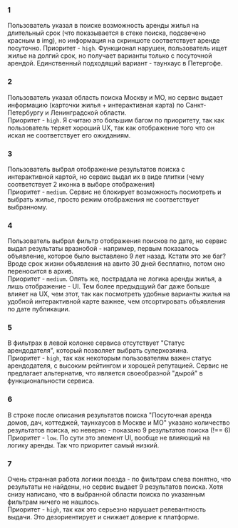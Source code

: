 ### 1
Пользователь указал в поиске возможность аренды жилья на длительный срок (что показывается в стеке поиска, подсвечено красным в img), но информация на скриншоте соответствует аренде посуточно.
Приоритет - `high`. Функционал нарушен, пользователь ищет жилье на долгий срок, но получает варианты только с посуточной арендой. Единственный подходящий вариант - таунхаус в Петергофе. 

### 2
Пользователь указал область поиска Москву и МО, но сервис выдает информацию (карточки жилья + интерактивная карта) по Санкт-Петербургу и Ленинградской области.  
Приоритет - `high`. Я считаю это большим багом по приоритету, так как пользователь теряет хороший UX, так как отображение того что он искал не соответствует его ожиданиям.

### 3
Пользователь выбрал отображение результатов поиска с интерактивной картой, но сервис выдал их в виде плитки (чему соответствует 2 иконка в выборе отображения)  
Приоритет - `medium`. Сервис не блокирует возможность посмотреть и выбрать жилье, просто режим отображения не соответствует выбранному.

### 4
Пользователь выбрал фильтр отображения поисков по дате, но сервис выдал результаты вразнобой - например, первым показалось объявление, которое было выставлено 9 лет назад. Кстати это же баг? Вроде срок жизни объявления на авито 30 дней бесплатно, потом оно переносится в архив.  
Приоритет - `medium`. Опять же, пострадала не логика аренды жилья, а лишь отображение - UI. Тем более предыдщуий баг даже больше влияет на UX, чем этот, так как посмотреть удобные варианты жилья на удобной интерактивной карте важнее, чем отсортировать объявления по дате публикации.

### 5
В фильтрах в левой колонке сервиса отсутствует "Статус арендодателя", который позволяет выбрать суперхозяина.  
Приоритет - `high`, так как некоторым пользователям важен статус арендодателя, с высоким рейтингом и хорошей репутацией. Сервис не предлагает альтернатив, что является своеобразной "дырой" в функциональности сервиса.

### 6
В строке после описания результатов поиска "Посуточная аренда домов, дач, коттеджей, таунхаусов в Москве и МО" указано количество результатов поиска, но неверно - показано 9 результатов поиска (!== 6)  
Приоритет - `low`. По сути это элемент UI, вообще не влияющий на логику аренды. Так что приоритет самый низкий.

### 7 
Очень странная работа логики поезда - по фильтрам слева понятно, что результаты не найдены, но сервис выдает 9 результатов поиска. Хотя снизу написано, что в выбранной области поиска по указанным фильтрам ничего не нашлось.  
Приоритет - `high`, так как это серьезно нарушает релевантность выдачи. Это дезориентирует и снижает доверие к платформе.